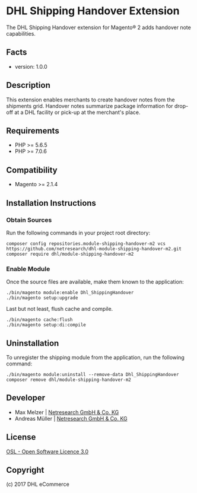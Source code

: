 DHL Shipping Handover Extension
===============================

The DHL Shipping Handover extension for Magento® 2 adds handover note capabilities.

Facts
-----
* version: 1.0.0

Description
-----------
This extension enables merchants to create handover notes from the shipments grid.
Handover notes summarize package information for drop-off at a DHL facility or
pick-up at the merchant's place.

Requirements
------------
* PHP >= 5.6.5
* PHP >= 7.0.6

Compatibility
-------------
* Magento >= 2.1.4

Installation Instructions
-------------------------

### Obtain Sources ###
Run the following commands in your project root directory:

    composer config repositories.module-shipping-handover-m2 vcs https://github.com/netresearch/dhl-module-shipping-handover-m2.git
    composer require dhl/module-shipping-handover-m2

### Enable Module ###
Once the source files are available, make them known to the application:

    ./bin/magento module:enable Dhl_ShippingHandover
    ./bin/magento setup:upgrade

Last but not least, flush cache and compile.

    ./bin/magento cache:flush
    ./bin/magento setup:di:compile

Uninstallation
--------------

To unregister the shipping module from the application, run the following command:

    ./bin/magento module:uninstall --remove-data Dhl_ShippingHandover
    composer remove dhl/module-shipping-handover-m2

Developer
---------
* Max Melzer | [Netresearch GmbH & Co. KG](http://www.netresearch.de/)
* Andreas Müller | [Netresearch GmbH & Co. KG](http://www.netresearch.de/)

License
-------
[OSL - Open Software Licence 3.0](http://opensource.org/licenses/osl-3.0.php)

Copyright
---------
(c) 2017 DHL eCommerce
